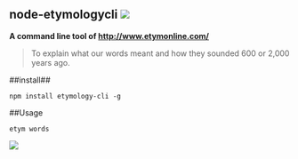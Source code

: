 node-etymologycli ![](https://badge.fury.io/js/etymology-cli.png)
---

**A command line tool of http://www.etymonline.com/**

> To explain what our words meant and how they sounded 600 or 2,000 years ago.

##install##

```npm install etymology-cli -g```

##Usage

```etym words```

![](image/output.gif)

